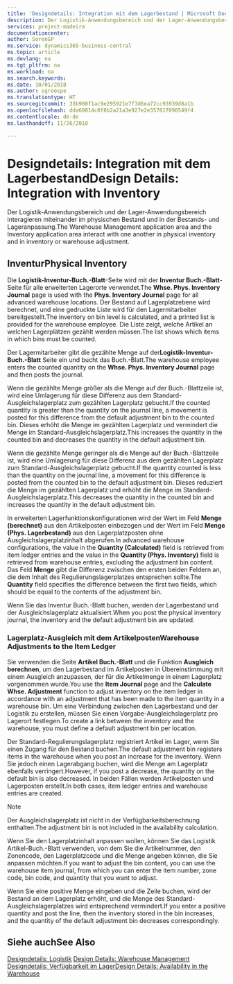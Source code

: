 ```yaml
---
title: 'Designdetails: Integration mit dem Lagerbestand | Microsoft Docs'
description: Der Logistik-Anwendungsbereich und der Lager-Anwendungsbereich interagieren miteinander im physischen Bestand und in der Bestands- und Lageranpassung.
services: project-madeira
documentationcenter: 
author: SorenGP
ms.service: dynamics365-business-central
ms.topic: article
ms.devlang: na
ms.tgt_pltfrm: na
ms.workload: na
ms.search.keywords: 
ms.date: 10/01/2018
ms.author: sgroespe
ms.translationtype: HT
ms.sourcegitcommit: 33b900f1ac9e295921e7f3d6ea72cc93939d8a1b
ms.openlocfilehash: dda69814c0f8b2a21a3e927e2e357817090549f4
ms.contentlocale: de-de
ms.lasthandoff: 11/26/2018

---
```

# <a name="design-details-integration-with-inventory"></a><span data-ttu-id="974a0-103">Designdetails: Integration mit dem Lagerbestand</span><span class="sxs-lookup"><span data-stu-id="974a0-103">Design Details: Integration with Inventory</span></span>
<span data-ttu-id="974a0-104">Der Logistik-Anwendungsbereich und der Lager-Anwendungsbereich interagieren miteinander im physischen Bestand und in der Bestands- und Lageranpassung.</span><span class="sxs-lookup"><span data-stu-id="974a0-104">The Warehouse Management application area and the Inventory application area interact with one another in physical inventory and in inventory or warehouse adjustment.</span></span>  
  
## <a name="physical-inventory"></a><span data-ttu-id="974a0-105">Inventur</span><span class="sxs-lookup"><span data-stu-id="974a0-105">Physical Inventory</span></span>  
 <span data-ttu-id="974a0-106">Die **Logistik-Inventur-Buch.-Blatt**-Seite wird mit der **Inventur Buch.-Blatt**-Seite für alle erweiterten Lagerorte verwendet.</span><span class="sxs-lookup"><span data-stu-id="974a0-106">The **Whse. Phys. Inventory Journal** page is used with the **Phys. Inventory Journal** page for all advanced warehouse locations.</span></span> <span data-ttu-id="974a0-107">Der Bestand auf Lagerplatzebene wird berechnet, und eine gedruckte Liste wird für den Lagermitarbeiter bereitgestellt.</span><span class="sxs-lookup"><span data-stu-id="974a0-107">The inventory on bin level is calculated, and a printed list is provided for the warehouse employee.</span></span> <span data-ttu-id="974a0-108">Die Liste zeigt, welche Artikel an welchen Lagerplätzen gezählt werden müssen.</span><span class="sxs-lookup"><span data-stu-id="974a0-108">The list shows which items in which bins must be counted.</span></span>  
  
 <span data-ttu-id="974a0-109">Der Lagermitarbeiter gibt die gezählte Menge auf der**Logistik-Inventur-Buch.-Blatt** Seite ein und bucht das Buch.-Blatt.</span><span class="sxs-lookup"><span data-stu-id="974a0-109">The warehouse employee enters the counted quantity on the **Whse. Phys. Inventory Journal** page and then posts the journal.</span></span>  
  
 <span data-ttu-id="974a0-110">Wenn die gezählte Menge größer als die Menge auf der Buch.-Blattzeile ist, wird eine Umlagerung für diese Differenz aus dem Standard-Ausgleichslagerplatz zum gezählten Lagerplatz gebucht.</span><span class="sxs-lookup"><span data-stu-id="974a0-110">If the counted quantity is greater than the quantity on the journal line, a movement is posted for this difference from the default adjustment bin to the counted bin.</span></span> <span data-ttu-id="974a0-111">Dieses erhöht die Menge im gezählten Lagerplatz und vermindert die Menge im Standard-Ausgleichslagerplatz.</span><span class="sxs-lookup"><span data-stu-id="974a0-111">This increases the quantity in the counted bin and decreases the quantity in the default adjustment bin.</span></span>  
  
 <span data-ttu-id="974a0-112">Wenn die gezählte Menge geringer als die Menge auf der Buch.-Blattzeile ist, wird eine Umlagerung für diese Differenz aus dem gezählten Lagerplatz zum Standard-Ausgleichslagerplatz gebucht.</span><span class="sxs-lookup"><span data-stu-id="974a0-112">If the quantity counted is less than the quantity on the journal line, a movement for this difference is posted from the counted bin to the default adjustment bin.</span></span> <span data-ttu-id="974a0-113">Dieses reduziert die Menge im gezählten Lagerplatz und erhöht die Menge im Standard-Ausgleichslagerplatz.</span><span class="sxs-lookup"><span data-stu-id="974a0-113">This decreases the quantity in the counted bin and increases the quantity in the default adjustment bin.</span></span>  
  
 <span data-ttu-id="974a0-114">In erweiterten Lagerfunktionskonfigurationen wird der Wert im Feld **Menge (berechnet)** aus den Artikelposten einbezogen und der Wert im Feld **Menge (Phys. Lagerbestand)** aus den Lagerplatzposten ohne Ausgleichslagerplatzinhalt abgerufen.</span><span class="sxs-lookup"><span data-stu-id="974a0-114">In advanced warehouse configurations, the value in the **Quantity (Calculated)** field is retrieved from item ledger entries and the value in the **Quantity (Phys. Inventory)** field is retrieved from warehouse entries, excluding the adjustment bin content.</span></span> <span data-ttu-id="974a0-115">Das Feld **Menge** gibt die Differenz zwischen den ersten beiden Feldern an, die dem Inhalt des Regulierungslagerplatzes entsprechen sollte.</span><span class="sxs-lookup"><span data-stu-id="974a0-115">The **Quantity** field specifies the difference between the first two fields, which should be equal to the contents of the adjustment bin.</span></span>  
  
 <span data-ttu-id="974a0-116">Wenn Sie das Inventur Buch.-Blatt buchen, werden der Lagerbestand und der Ausgleichslagerplatz aktualisiert.</span><span class="sxs-lookup"><span data-stu-id="974a0-116">When you post the physical inventory journal, the inventory and the default adjustment bin are updated.</span></span>  
  
### <a name="warehouse-adjustments-to-the-item-ledger"></a><span data-ttu-id="974a0-117">Lagerplatz-Ausgleich mit dem Artikelposten</span><span class="sxs-lookup"><span data-stu-id="974a0-117">Warehouse Adjustments to the Item Ledger</span></span>  
 <span data-ttu-id="974a0-118">Sie verwenden die Seite **Artikel Buch.-Blatt** und die Funktion **Ausgleich berechnen**, um den Lagerbestand im Artikelposten in Übereinstimmung mit einem Ausgleich anzupassen, der für die Artikelmenge in einem Lagerplatz vorgenommen wurde.</span><span class="sxs-lookup"><span data-stu-id="974a0-118">You use the **Item Journal** page and the **Calculate Whse. Adjustment** function to adjust inventory on the item ledger in accordance with an adjustment that has been made to the item quantity in a warehouse bin.</span></span> <span data-ttu-id="974a0-119">Um eine Verbindung zwischen den Lagerbestand und der Logistik zu erstellen, müssen Sie einen Vorgabe-Ausgleichslagerplatz pro Lagerort festlegen.</span><span class="sxs-lookup"><span data-stu-id="974a0-119">To create a link between the inventory and the warehouse, you must define a default adjustment bin per location.</span></span>  
  
 <span data-ttu-id="974a0-120">Der Standard-Regulierungslagerplatz registriert Artikel im Lager, wenn Sie einen Zugang für den Bestand buchen.</span><span class="sxs-lookup"><span data-stu-id="974a0-120">The default adjustment bin registers items in the warehouse when you post an increase for the inventory.</span></span> <span data-ttu-id="974a0-121">Wenn Sie jedoch einen Lagerabgang buchen, wird die Menge am Lagerplatz ebenfalls verringert.</span><span class="sxs-lookup"><span data-stu-id="974a0-121">However, if you post a decrease, the quantity on the default bin is also decreased.</span></span> <span data-ttu-id="974a0-122">In beiden Fällen werden Artikelposten und Lagerposten erstellt.</span><span class="sxs-lookup"><span data-stu-id="974a0-122">In both cases, item ledger entries and warehouse entries are created.</span></span>  
  
> [!NOTE]  
>  <span data-ttu-id="974a0-123">Der Ausgleichslagerplatz ist nicht in der Verfügbarkeitsberechnung enthalten.</span><span class="sxs-lookup"><span data-stu-id="974a0-123">The adjustment bin is not included in the availability calculation.</span></span>  
  
 <span data-ttu-id="974a0-124">Wenn Sie den Lagerplatzinhalt anpassen wollen, können Sie das Logistik Artikel-Buch.-Blatt verwenden, von dem Sie die Artikelnummer, den Zonencode, den Lagerplatzcode und die Menge angeben können, die Sie anpassen möchten.</span><span class="sxs-lookup"><span data-stu-id="974a0-124">If you want to adjust the bin content, you can use the warehouse item journal, from which you can enter the item number, zone code, bin code, and quantity that you want to adjust.</span></span>  
  
 <span data-ttu-id="974a0-125">Wenn Sie eine positive Menge eingeben und die Zeile buchen, wird der Bestand an dem Lagerplatz erhöht, und die Menge des Standard-Ausgleichslagerplatzes wird entsprechend vermindert.</span><span class="sxs-lookup"><span data-stu-id="974a0-125">If you enter a positive quantity and post the line, then the inventory stored in the bin increases, and the quantity of the default adjustment bin decreases correspondingly.</span></span>  
  
## <a name="see-also"></a><span data-ttu-id="974a0-126">Siehe auch</span><span class="sxs-lookup"><span data-stu-id="974a0-126">See Also</span></span>  
 <span data-ttu-id="974a0-127">[Designdetails: Logistik](design-details-warehouse-management.md) </span><span class="sxs-lookup"><span data-stu-id="974a0-127">[Design Details: Warehouse Management](design-details-warehouse-management.md) </span></span>  
 [<span data-ttu-id="974a0-128">Designdetails: Verfügbarkeit im Lager</span><span class="sxs-lookup"><span data-stu-id="974a0-128">Design Details: Availability in the Warehouse</span></span>](design-details-availability-in-the-warehouse.md)
